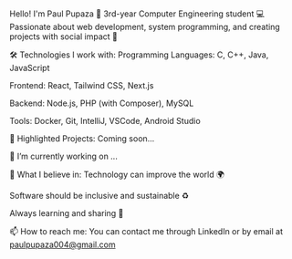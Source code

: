 Hello! I'm Paul Pupaza 👋
3rd-year Computer Engineering student 💻
Passionate about web development, system programming, and creating projects with social impact 🚀

🛠 Technologies I work with:
Programming Languages: C, C++, Java, JavaScript

Frontend: React, Tailwind CSS, Next.js

Backend: Node.js, PHP (with Composer), MySQL

Tools: Docker, Git, IntelliJ, VSCode, Android Studio

🚀 Highlighted Projects:
Coming soon...

🔭 I’m currently working on ...

🌱 What I believe in:
Technology can improve the world 🌍

Software should be inclusive and sustainable ♻️

Always learning and sharing 🤝

📫 How to reach me:
You can contact me through LinkedIn or by email at paulpupaza004@gmail.com

<!--
**PaulAdrianPupaza/PaulAdrianPupaza** is a ✨ _special_ ✨ repository because its `README.md` (this file) appears on your GitHub profile.

Here are some ideas to get you started:

- 🔭 I’m currently working on ...
- 🌱 I’m currently learning ...
- 👯 I’m looking to collaborate on ...
- 🤔 I’m looking for help with ...
- 💬 Ask me about ...
-
- 😄 Pronouns: ...
- ⚡ Fun fact: ...
-->
